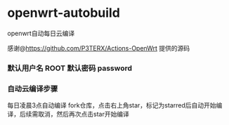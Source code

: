 # openwrt-autobuild

openwrt自动每日云编译

感谢@https://github.com/P3TERX/Actions-OpenWrt 提供的源码

### 默认用户名 ROOT 默认密码 password

### 自动云编译步骤

每日凌晨3点自动编译
fork仓库，点击右上角star，标记为starred后自动开始编译，后续需取消，然后再次点击star开始编译
